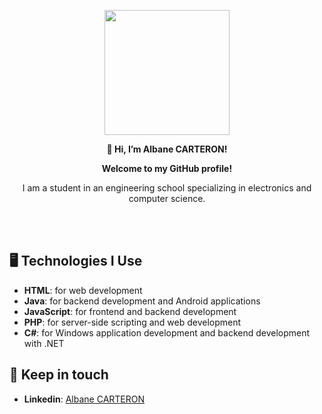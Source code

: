 <p align="center">
  <img src="https://github.com/AlbaneCar/AlbaneCar/assets/153493744/3b56da50-6616-4a08-8e54-48da0b07e763" width="200" height="auto">
</p>

<p align="center">
  <strong>👋 Hi, I’m Albane CARTERON!</strong>
</p>

<p align="center">
  <strong>Welcome to my GitHub profile! </strong>
</p>

<p align="center">
  I am a student in an engineering school specializing in electronics and computer science.
</p>

<br></br>


## 🖥️ Technologies I Use

- **HTML**: for web development
- **Java**: for backend development and Android applications
- **JavaScript**: for frontend and backend development
- **PHP**: for server-side scripting and web development
- **C#**: for Windows application development and backend development with .NET

## 🔗 Keep in touch

- **Linkedin**: [Albane CARTERON](www.linkedin.com/in/albane-carteron)


<!---
AlbaneCar/AlbaneCar is a ✨ special ✨ repository because its `README.md` (this file) appears on your GitHub profile.
You can click the Preview link to take a look at your changes.
--->
